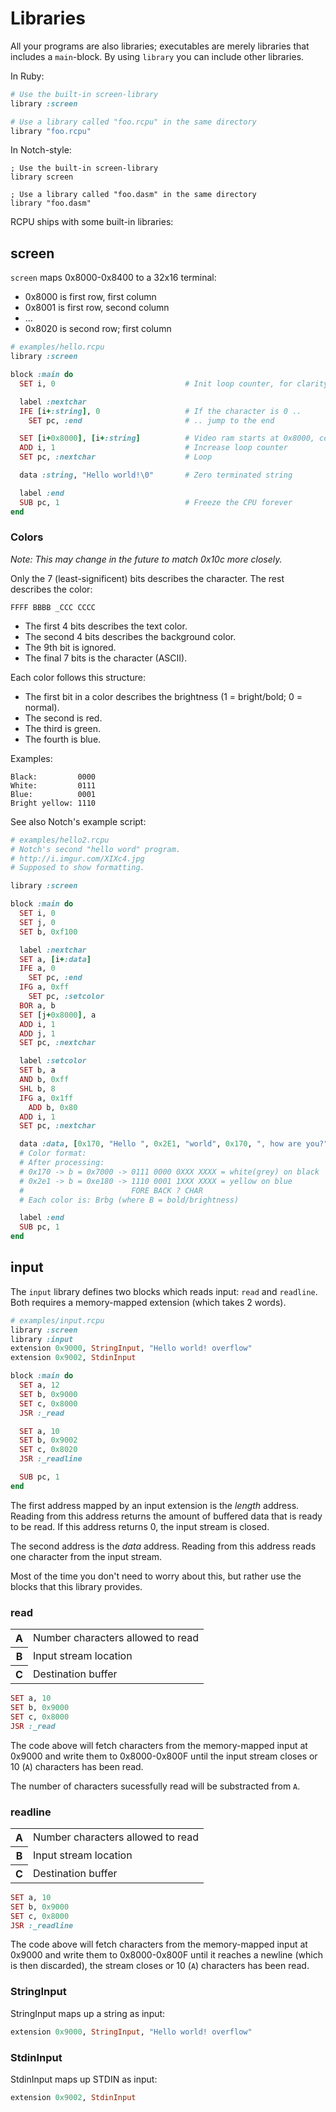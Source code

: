 # Libraries

All your programs are also libraries; executables are merely libraries
that includes a `main`-block. By using `library` you can include other
libraries.

In Ruby:

```ruby
# Use the built-in screen-library
library :screen

# Use a library called "foo.rcpu" in the same directory
library "foo.rcpu"
```

In Notch-style:

```dasm
; Use the built-in screen-library
library screen

; Use a library called "foo.dasm" in the same directory
library "foo.dasm"
```

RCPU ships with some built-in libraries:

## screen

`screen` maps 0x8000-0x8400 to a 32x16 terminal:

* 0x8000 is first row, first column
* 0x8001 is first row, second column
* ...
* 0x8020 is second row; first column


```ruby
# examples/hello.rcpu
library :screen

block :main do
  SET i, 0                             # Init loop counter, for clarity

  label :nextchar
  IFE [i+:string], 0                   # If the character is 0 ..
    SET pc, :end                       # .. jump to the end

  SET [i+0x8000], [i+:string]          # Video ram starts at 0x8000, copy char there
  ADD i, 1                             # Increase loop counter
  SET pc, :nextchar                    # Loop

  data :string, "Hello world!\0"       # Zero terminated string

  label :end
  SUB pc, 1                            # Freeze the CPU forever
end
```

### Colors

*Note: This may change in the future to match 0x10c more closely.*

Only the 7 (least-significent) bits describes the character. The rest
describes the color:

```
FFFF BBBB _CCC CCCC
```

* The first 4 bits describes the text color.
* The second 4 bits describes the background color.
* The 9th bit is ignored.
* The final 7 bits is the character (ASCII).

Each color follows this structure:

* The first bit in a color describes the brightness (1 = bright/bold; 0
  = normal).
* The second is red.
* The third is green.
* The fourth is blue.

Examples:

```
Black:         0000
White:         0111
Blue:          0001
Bright yellow: 1110
```

See also Notch's example script:

```ruby
# examples/hello2.rcpu
# Notch's second "hello word" program.
# http://i.imgur.com/XIXc4.jpg
# Supposed to show formatting.

library :screen

block :main do
  SET i, 0
  SET j, 0
  SET b, 0xf100

  label :nextchar
  SET a, [i+:data]
  IFE a, 0
    SET pc, :end
  IFG a, 0xff
    SET pc, :setcolor
  BOR a, b
  SET [j+0x8000], a
  ADD i, 1
  ADD j, 1
  SET pc, :nextchar

  label :setcolor
  SET b, a
  AND b, 0xff
  SHL b, 8
  IFG a, 0x1ff
    ADD b, 0x80
  ADD i, 1
  SET pc, :nextchar

  data :data, [0x170, "Hello ", 0x2E1, "world", 0x170, ", how are you?", 0]
  # Color format:
  # After processing:
  # 0x170 -> b = 0x7000 -> 0111 0000 0XXX XXXX = white(grey) on black
  # 0x2e1 -> b = 0xe180 -> 1110 0001 1XXX XXXX = yellow on blue
  #                        FORE BACK ? CHAR
  # Each color is: Brbg (where B = bold/brightness)

  label :end
  SUB pc, 1
end
```

## input

The `input` library defines two blocks which reads input: `read` and
`readline`. Both requires a memory-mapped extension (which takes 2 words).

```ruby
# examples/input.rcpu
library :screen
library :input
extension 0x9000, StringInput, "Hello world! overflow"
extension 0x9002, StdinInput

block :main do
  SET a, 12
  SET b, 0x9000
  SET c, 0x8000
  JSR :_read

  SET a, 10
  SET b, 0x9002
  SET c, 0x8020
  JSR :_readline

  SUB pc, 1
end
```

The first address mapped by an input extension is the *length* address.
Reading from this address returns the amount of buffered data that is
ready to be read. If this address returns 0, the input stream is closed.

The second address is the *data* address. Reading from this address reads
one character from the input stream.

Most of the time you don't need to worry about this, but rather use the
blocks that this library provides.

### read

<table>
  <tr>
    <th>A</th><td>Number characters allowed to read</td>
  </tr>
  <tr>
    <th>B</th><td>Input stream location</td>
  </tr>
  <tr>
    <th>C</th><td>Destination buffer</td>
  </tr>
</table>

```ruby
SET a, 10
SET b, 0x9000
SET c, 0x8000
JSR :_read
```

The code above will fetch characters from the memory-mapped input at
0x9000 and write them to 0x8000-0x800F until the input stream closes or
10 (`A`) characters has been read.

The number of characters sucessfully read will be substracted from `A`.

### readline

<table>
  <tr>
    <th>A</th><td>Number characters allowed to read</td>
  </tr>
  <tr>
    <th>B</th><td>Input stream location</td>
  </tr>
  <tr>
    <th>C</th><td>Destination buffer</td>
  </tr>
</table>

```ruby
SET a, 10
SET b, 0x9000
SET c, 0x8000
JSR :_readline
```

The code above will fetch characters from the memory-mapped input at
0x9000 and write them to 0x8000-0x800F until it reaches a newline (which
is then discarded), the stream closes or 10 (`A`) characters has been
read.

### StringInput

StringInput maps up a string as input:

```ruby
extension 0x9000, StringInput, "Hello world! overflow"
```

### StdinInput

StdinInput maps up STDIN as input:

```ruby
extension 0x9002, StdinInput
```
